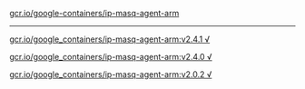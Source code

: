 [gcr.io/google-containers/ip-masq-agent-arm](https://hub.docker.com/r/sqeven/ip-masq-agent-arm/tags/) 

----
[gcr.io/google_containers/ip-masq-agent-arm:v2.4.1 √](https://hub.docker.com/r/sqeven/ip-masq-agent-arm/tags/)

[gcr.io/google_containers/ip-masq-agent-arm:v2.4.0 √](https://hub.docker.com/r/sqeven/ip-masq-agent-arm/tags/)

[gcr.io/google_containers/ip-masq-agent-arm:v2.0.2 √](https://hub.docker.com/r/sqeven/ip-masq-agent-arm/tags/)

